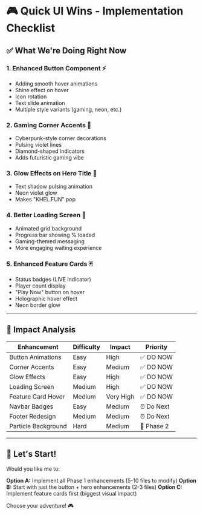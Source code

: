 # 🎮 Quick UI Wins - Implementation Checklist

## ✅ What We're Doing Right Now

### 1. Enhanced Button Component ⚡
- Adding smooth hover animations
- Shine effect on hover
- Icon rotation
- Text slide animation
- Multiple style variants (gaming, neon, etc.)

### 2. Gaming Corner Accents 🎯
- Cyberpunk-style corner decorations
- Pulsing violet lines
- Diamond-shaped indicators
- Adds futuristic gaming vibe

### 3. Glow Effects on Hero Title 💫
- Text shadow pulsing animation
- Neon violet glow
- Makes "KHEL.FUN" pop

### 4. Better Loading Screen 🎪
- Animated grid background
- Progress bar showing % loaded
- Gaming-themed messaging
- More engaging waiting experience

### 5. Enhanced Feature Cards 🃏
- Status badges (LIVE indicator)
- Player count display
- "Play Now" button on hover
- Holographic hover effect
- Neon border glow

---

## 🎯 Impact Analysis

| Enhancement | Difficulty | Impact | Priority |
|------------|-----------|--------|----------|
| Button Animations | Easy | High | ✅ DO NOW |
| Corner Accents | Easy | Medium | ✅ DO NOW |
| Glow Effects | Easy | High | ✅ DO NOW |
| Loading Screen | Medium | High | ✅ DO NOW |
| Feature Card Hover | Medium | Very High | ✅ DO NOW |
| Navbar Badges | Easy | Medium | ⏰ Do Next |
| Footer Redesign | Medium | Medium | ⏰ Do Next |
| Particle Background | Hard | Medium | 🔮 Phase 2 |

---

## 🚀 Let's Start!

Would you like me to:

**Option A:** Implement all Phase 1 enhancements (5-10 files to modify)
**Option B:** Start with just the button + hero enhancements (2-3 files)
**Option C:** Implement feature cards first (biggest visual impact)

Choose your adventure! 🎮
